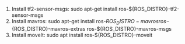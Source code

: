 1) Install tf2-sensor-msgs:
    sudo apt-get install ros-${ROS_DISTRO}-tf2-sensor-msgs
2) Install mavros:
    sudo apt-get install ros-${ROS_DISTRO}-mavros ros-${ROS_DISTRO}-mavros-extras ros-${ROS_DISTRO}-mavros-msgs
3) Install moveIt:
     sudo apt install ros-${ROS_DISTRO}-moveit




